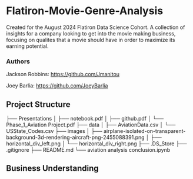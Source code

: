 # Flatiron-Movie-Genre-Analysis

Created for the August 2024 Flatiron Data Science Cohort. A collection of insights for a company looking to get into the movie making business, focusing on qualites that a movie should have in order to maximize its earning potential. 

### Authors

Jackson Robbins: https://github.com/Jmanitou

Joey Barlia: https://github.com/JoeyBarlia

## Project Structure

├── Presentations
│   ├── notebook.pdf
│   ├── github.pdf
│   └── Phase_1_Aviation Project.pdf
├── data
│   ├── AviationData.csv
│   └── USState_Codes.csv
├── images
│   ├── airplane-isolated-on-transparent-background-3d-rendering-aircraft-png-2455088391.png
│   ├── horizontal_div_left.png
│   └── horizontal_div_right.png
├── .DS_Store
├── .gitignore
├── README.md
└── aviation analysis conclusion.ipynb

## Business Understanding 

